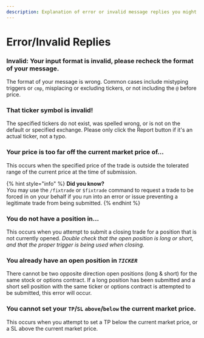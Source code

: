 ```yaml
---
description: Explanation of error or invalid message replies you might run into
---
```


# Error/Invalid Replies

### **Invalid:** Your input format is invalid, please recheck the format of your message.

The format of your message is wrong. Common cases include mistyping triggers or `cmp`, misplacing or excluding tickers, or not including the `@` before price.

### That ticker symbol is invalid!

The specified tickers do not exist, was spelled wrong, or is not on the default or specified exchange. Please only click the Report button if it's an actual ticker, not a typo.

### Your price is too far off the current market price of...

This occurs when the specified price of the trade is outside the tolerated range of the current price at the time of submission.

{% hint style="info" %}
**Did you know?**\
_&#x59;_&#x6F;u may use the `/fixtrade` or `$fixtrade` command to request a trade to be forced in on your behalf if you run into an error or issue preventing a legitimate trade from being submitted.
{% endhint %}

### You do not have a position in...

This occurs when you attempt to submit a closing trade for a position that is not currently opened. _Double check that the open position is long or short, and that the proper trigger is being used when closing._

### You already have an open position in _`TICKER`_

There cannot be two opposite direction open positions (long & short) for the same stock or options contract. If a long position has been submitted and a short sell position with the same ticker or options contract is attempted to be submitted, this error will occur.

### You cannot set your `TP`/`SL` `above`/`below` the current market price.

This occurs when you attempt to set a TP below the current market price, or a SL above the current market price.


